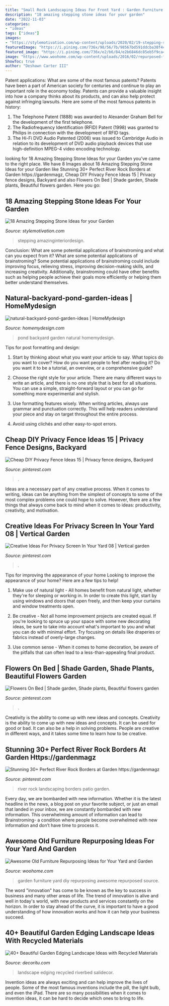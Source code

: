 ```yaml
---
title: "Small Rock Landscaping Ideas For Front Yard : Garden Furniture Yard Diy Repurposing Awesome Repurposed Source"
description: "18 amazing stepping stone ideas for your garden"
date: "2022-11-03"
categories:
- "ideas"
tags: ["ideas"]
images:
- "https://stylemotivation.com/wp-content/uploads/2020/02/19-stepping-stones-homebnc.jpg"
featuredImage: "https://i.pinimg.com/736x/98/56/7b/98567bd591ddcba38f4c786d9f3df377.jpg"
featured_image: "https://i.pinimg.com/736x/e2/b6/84/e2b6846dc85eb5f9ca47e401a28a301c.jpg"
image: "https://www.woohome.com/wp-content/uploads/2016/02/repurposed-furniture-garden-yard-12.jpg"
ShowToc: true
author: "Deshawn Carter III"
---
```



Patent applications: What are some of the most famous patents?
Patents have been a part of American society for centuries and continue to play an important role in the economy today. Patents can provide a valuable insight into how a company thinks about its products, and can also help protect against infringing lawsuits. Here are some of the most famous patents in history: 
1. The Telephone Patent (1888) was awarded to Alexander Graham Bell for the development of the first telephone. 
2. The Radiofrequency Identification (RFID) Patent (1998) was granted to Philips in connection with the development of RFID tags. 
3. The Hi-Fi DVD Audio Patented (2006) was issued to Cambridge Audio in relation to its development of DVD audio playback devices that use high-definition MPEG-4 video encoding technology. 

	

		
looking for 18 Amazing Stepping Stone Ideas for your Garden you've came to the right place. We have 8 Images about 18 Amazing Stepping Stone Ideas for your Garden like Stunning 30+ Perfect River Rock Borders at Garden https://gardenmagz, Cheap DIY Privacy Fence Ideas 15 | Privacy fence designs, Backyard and also Flowers On Bed | Shade garden, Shade plants, Beautiful flowers garden. Here you go:
		
    
## 18 Amazing Stepping Stone Ideas For Your Garden

<img loading=lazy src="https://stylemotivation.com/wp-content/uploads/2020/02/19-stepping-stones-homebnc.jpg" onerror="this.onerror=null;this.src='https://tse2.mm.bing.net/th?id=OIP.SAZ1-DYM4lLXanvTQsDUxgHaL2&amp;pid=15.1';" alt="18 Amazing Stepping Stone Ideas for your Garden">

_Source: stylemotivation.com_

>stepping amazinginteriordesign. 

	

Conclusion: What are some potential applications of brainstroming and what can you expect from it?
What are some potential applications of brainstroming?
Some potential applications of brainstroming could include improving focus, relieving stress, improving decision-making skills, and increasing creativity. Additionally, brainstroming could have other benefits such as helping people achieve their goals more efficiently or helping them better understand themselves.

    
## Natural-backyard-pond-garden-ideas | HomeMydesign

<img loading=lazy src="https://homemydesign.com/wp-content/uploads/2015/04/natural-backyard-pond-garden-ideas.jpg" onerror="this.onerror=null;this.src='https://tse4.mm.bing.net/th?id=OIP.iXqLx7Ege1joC78m9LBKEgHaJ4&amp;pid=15.1';" alt="natural-backyard-pond-garden-ideas | HomeMydesign">

_Source: homemydesign.com_

>pond backyard garden natural homemydesign. 

	

Tips for post formatting and design:
1. Start by thinking about what you want your article to say. What topics do you want to cover? How do you want people to feel after reading it? Do you want it to be a tutorial, an overview, or a comprehensive guide?
2. Choose the right style for your article. There are many different ways to write an article, and there is no one style that is best for all situations. You can use a simple, straight-forward layout or you can go for something more experimental and stylish.

3. Use formatting features wisely. When writing articles, always use grammar and punctuation correctly. This will help readers understand your piece and stay on target throughout the entire process.

4. Avoid using clichés and other easy-to-spot errors.

    
## Cheap DIY Privacy Fence Ideas 15 | Privacy Fence Designs, Backyard

<img loading=lazy src="https://i.pinimg.com/736x/16/85/8b/16858b4841105440a920823f0c68b6d8.jpg" onerror="this.onerror=null;this.src='https://tse2.mm.bing.net/th?id=OIP.1JFAhqlc3sNAXwsf_2xDugHaLH&amp;pid=15.1';" alt="Cheap DIY Privacy Fence Ideas 15 | Privacy fence designs, Backyard">

_Source: pinterest.com_

>. 

	

Ideas are a necessary part of any creative process. When it comes to writing, ideas can be anything from the simplest of concepts to some of the most complex problems one could hope to solve. However, there are a few things that always come back to mind when it comes to ideas: productivity, creativity, and motivation.

    
## Creative Ideas For Privacy Screen In Your Yard 08 | Vertical Garden

<img loading=lazy src="https://i.pinimg.com/736x/7d/97/fa/7d97fa7b158639f6444624fb2998555d.jpg" onerror="this.onerror=null;this.src='https://tse1.mm.bing.net/th?id=OIP.qTuRPMLFqILEhxmuMtwxcAHaJ4&amp;pid=15.1';" alt="Creative Ideas For Privacy Screen In Your Yard 08 | Vertical garden">

_Source: pinterest.com_

>. 

	

Tips for improving the appearance of your home
Looking to improve the appearance of your home? Here are a few tips to help!
1. Make use of natural light - All homes benefit from natural light, whether they're for sleeping or working in. In order to create this light, start by using windows and doors that open freely, and then keep your curtains and window treatments open.

2. Be creative - Not all home improvement projects are created equal. If you're looking to spruce up your space with some new decorating ideas, be sure to take into account what's important to you and what you can do with minimal effort. Try focusing on details like draperies or fabrics instead of overly-large changes.

3. Use common sense - When it comes to home decoration, be aware of the pitfalls that can often lead to a less-than-appealing final product.

    
## Flowers On Bed | Shade Garden, Shade Plants, Beautiful Flowers Garden

<img loading=lazy src="https://i.pinimg.com/736x/98/56/7b/98567bd591ddcba38f4c786d9f3df377.jpg" onerror="this.onerror=null;this.src='https://tse3.mm.bing.net/th?id=OIP.N3DKI0lCwHpRGAtBgtT5oAHaLG&amp;pid=15.1';" alt="Flowers On Bed | Shade garden, Shade plants, Beautiful flowers garden">

_Source: pinterest.com_

>. 

	

Creativity is the ability to come up with new ideas and concepts.
Creativity is the ability to come up with new ideas and concepts. It can be used for good or bad. It can also be a help in solving problems. People are creative in different ways, and it takes some time to learn how to be creative.

    
## Stunning 30+ Perfect River Rock Borders At Garden Https://gardenmagz

<img loading=lazy src="https://i.pinimg.com/736x/e2/b6/84/e2b6846dc85eb5f9ca47e401a28a301c.jpg" onerror="this.onerror=null;this.src='https://tse2.mm.bing.net/th?id=OIP.QF0B4JtTn_FKUX9bMDnwfwHaJ3&amp;pid=15.1';" alt="Stunning 30+ Perfect River Rock Borders at Garden https://gardenmagz">

_Source: pinterest.com_

>river rock landscaping borders patio garden. 

	

Every day, we are bombarded with new information. Whether it is the latest headline in the news, a blog post on your favorite subject, or just an email that landed in your inbox, we are constantly bombarded with new information. This overwhelming amount of information can lead to Brainstroming- a condition where people become overwhelmed with new information and don’t have time to process it.

    
## Awesome Old Furniture Repurposing Ideas For Your Yard And Garden

<img loading=lazy src="https://www.woohome.com/wp-content/uploads/2016/02/repurposed-furniture-garden-yard-12.jpg" onerror="this.onerror=null;this.src='https://tse1.mm.bing.net/th?id=OIP.3pGok8iSjaVTehAryotYogHaJ4&amp;pid=15.1';" alt="Awesome Old Furniture Repurposing Ideas for Your Yard and Garden">

_Source: woohome.com_

>garden furniture yard diy repurposing awesome repurposed source. 

	

The word "innovation" has come to be known as the key to success in business and many other areas of life. The trend of innovation is alive and well in today's world, with new products and services constantly on the horizon. In order to stay ahead of the curve, it is important to have a good understanding of how innovation works and how it can help your business succeed.

    
## 40+ Beautiful Garden Edging Landscape Ideas With Recycled Materials

<img loading=lazy src="https://decoritu.com/wp-content/uploads/2020/08/40-Beautiful-Garden-Edging-Landscape-Ideas-with-Recycled-Materials-7.jpg" onerror="this.onerror=null;this.src='https://tse3.mm.bing.net/th?id=OIP.RSTA5uv4zrfMEk0srQ8-cAHaJ4&amp;pid=15.1';" alt="40+ Beautiful Garden Edging Landscape Ideas with Recycled Materials">

_Source: decoritu.com_

>landscape edging recycled riverbed salidecor. 

	

Invention ideas are always exciting and can help improve the lives of people. Some of the most famous inventions include the pill, the light bulb, and even the iPad. There are so many possibilities when it comes to invention ideas, it can be hard to decide which ones to bring to life.

